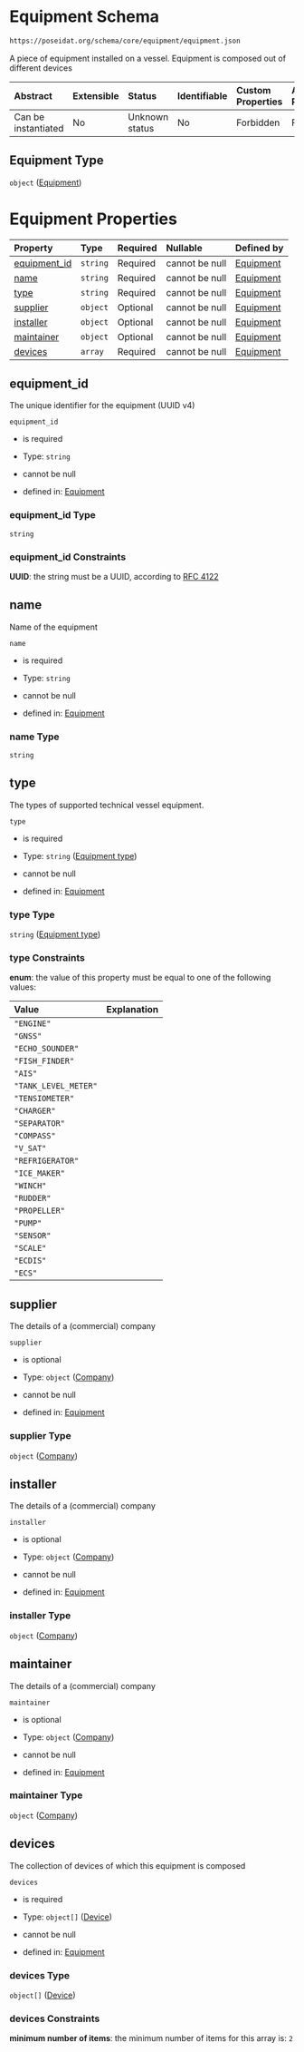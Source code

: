 # Equipment Schema

```txt
https://poseidat.org/schema/core/equipment/equipment.json
```

A piece of equipment installed on a vessel. Equipment is composed out of different devices

| Abstract            | Extensible | Status         | Identifiable | Custom Properties | Additional Properties | Access Restrictions | Defined In                                                                     |
| :------------------ | :--------- | :------------- | :----------- | :---------------- | :-------------------- | :------------------ | :----------------------------------------------------------------------------- |
| Can be instantiated | No         | Unknown status | No           | Forbidden         | Forbidden             | none                | [equipment.json](schemas/core/equipment/equipment.json "open original schema") |

## Equipment Type

`object` ([Equipment](equipment.md))

# Equipment Properties

| Property                      | Type     | Required | Nullable       | Defined by                                                                                                                             |
| :---------------------------- | :------- | :------- | :------------- | :------------------------------------------------------------------------------------------------------------------------------------- |
| [equipment_id](#equipment_id) | `string` | Required | cannot be null | [Equipment](equipment-properties-equipment_id.md "https://poseidat.org/schema/core/equipment/equipment.json#/properties/equipment_id") |
| [name](#name)                 | `string` | Required | cannot be null | [Equipment](equipment-properties-name.md "https://poseidat.org/schema/core/equipment/equipment.json#/properties/name")                 |
| [type](#type)                 | `string` | Required | cannot be null | [Equipment](equipment-properties-equipment-type.md "https://poseidat.org/schema/enum/equipment-type.json#/properties/type")            |
| [supplier](#supplier)         | `object` | Optional | cannot be null | [Equipment](equipment-properties-company-2.md "https://poseidat.org/schema/core/persona/company.json#/properties/supplier")            |
| [installer](#installer)       | `object` | Optional | cannot be null | [Equipment](equipment-properties-company-2.md "https://poseidat.org/schema/core/persona/company.json#/properties/installer")           |
| [maintainer](#maintainer)     | `object` | Optional | cannot be null | [Equipment](equipment-properties-company-2.md "https://poseidat.org/schema/core/persona/company.json#/properties/maintainer")          |
| [devices](#devices)           | `array`  | Required | cannot be null | [Equipment](equipment-properties-devices.md "https://poseidat.org/schema/core/equipment/equipment.json#/properties/devices")           |

## equipment_id

The unique identifier for the equipment (UUID v4)

`equipment_id`

*   is required

*   Type: `string`

*   cannot be null

*   defined in: [Equipment](equipment-properties-equipment_id.md "https://poseidat.org/schema/core/equipment/equipment.json#/properties/equipment_id")

### equipment_id Type

`string`

### equipment_id Constraints

**UUID**: the string must be a UUID, according to [RFC 4122](https://tools.ietf.org/html/rfc4122 "check the specification")

## name

Name of the equipment

`name`

*   is required

*   Type: `string`

*   cannot be null

*   defined in: [Equipment](equipment-properties-name.md "https://poseidat.org/schema/core/equipment/equipment.json#/properties/name")

### name Type

`string`

## type

The types of supported technical vessel equipment.

`type`

*   is required

*   Type: `string` ([Equipment type](equipment-properties-equipment-type.md))

*   cannot be null

*   defined in: [Equipment](equipment-properties-equipment-type.md "https://poseidat.org/schema/enum/equipment-type.json#/properties/type")

### type Type

`string` ([Equipment type](equipment-properties-equipment-type.md))

### type Constraints

**enum**: the value of this property must be equal to one of the following values:

| Value                | Explanation |
| :------------------- | :---------- |
| `"ENGINE"`           |             |
| `"GNSS"`             |             |
| `"ECHO_SOUNDER"`     |             |
| `"FISH_FINDER"`      |             |
| `"AIS"`              |             |
| `"TANK_LEVEL_METER"` |             |
| `"TENSIOMETER"`      |             |
| `"CHARGER"`          |             |
| `"SEPARATOR"`        |             |
| `"COMPASS"`          |             |
| `"V_SAT"`            |             |
| `"REFRIGERATOR"`     |             |
| `"ICE_MAKER"`        |             |
| `"WINCH"`            |             |
| `"RUDDER"`           |             |
| `"PROPELLER"`        |             |
| `"PUMP"`             |             |
| `"SENSOR"`           |             |
| `"SCALE"`            |             |
| `"ECDIS"`            |             |
| `"ECS"`              |             |

## supplier

The details of a (commercial) company

`supplier`

*   is optional

*   Type: `object` ([Company](equipment-properties-company-2.md))

*   cannot be null

*   defined in: [Equipment](equipment-properties-company-2.md "https://poseidat.org/schema/core/persona/company.json#/properties/supplier")

### supplier Type

`object` ([Company](equipment-properties-company-2.md))

## installer

The details of a (commercial) company

`installer`

*   is optional

*   Type: `object` ([Company](equipment-properties-company-2.md))

*   cannot be null

*   defined in: [Equipment](equipment-properties-company-2.md "https://poseidat.org/schema/core/persona/company.json#/properties/installer")

### installer Type

`object` ([Company](equipment-properties-company-2.md))

## maintainer

The details of a (commercial) company

`maintainer`

*   is optional

*   Type: `object` ([Company](equipment-properties-company-2.md))

*   cannot be null

*   defined in: [Equipment](equipment-properties-company-2.md "https://poseidat.org/schema/core/persona/company.json#/properties/maintainer")

### maintainer Type

`object` ([Company](equipment-properties-company-2.md))

## devices

The collection of devices of which this equipment is composed

`devices`

*   is required

*   Type: `object[]` ([Device](equipment-properties-devices-device.md))

*   cannot be null

*   defined in: [Equipment](equipment-properties-devices.md "https://poseidat.org/schema/core/equipment/equipment.json#/properties/devices")

### devices Type

`object[]` ([Device](equipment-properties-devices-device.md))

### devices Constraints

**minimum number of items**: the minimum number of items for this array is: `2`
